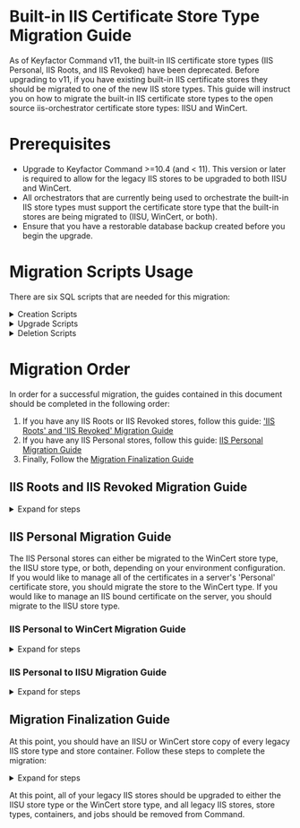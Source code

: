 # Built-in IIS Certificate Store Type Migration Guide

As of Keyfactor Command v11, the built-in IIS certificate store types (IIS Personal, IIS Roots, and IIS Revoked) have been deprecated.
Before upgrading to v11, if you have existing built-in IIS certificate stores they should be migrated to one of the new IIS store types.
This guide will instruct you on how to migrate the built-in IIS certificate store types to the open source iis-orchestrator certificate store types: IISU and WinCert.

# Prerequisites

- Upgrade to Keyfactor Command >=10.4 (and < 11). This version or later is required to allow for the legacy IIS stores to be upgraded to both IISU and WinCert.
- All orchestrators that are currently being used to orchestrate the built-in IIS store types must support the certificate store type that the built-in stores are being migrated to (IISU, WinCert, or both).
- Ensure that you have a restorable database backup created before you begin the upgrade.

# Migration Scripts Usage

There are six SQL scripts that are needed for this migration:

<details>

<summary>Creation Scripts</summary>

<b>These scripts can be used to create the Store Type definitions, if they do not already exist.</b>
They may have already been created using `kfutil` or the Command portal.

## CreateIISUCertStoreType

[CreateIISUCertStoreType.sql](./CreateIISUCertStoreType.sql)
This script creates the IISU certificate store type.

## CreateWinCertStoreType

[CreateWinCertStoreType.sql](./CreateWinCertStoreType.sql)
This script creates the WinCert certificate store type.

</details>

<details>

<summary>Upgrade Scripts</summary>

## UpgradeIISRevokedAndRootsToWinCert

[UpgradeIISRevokedAndRootsToWinCert.sql](./UpgradeIISRevokedAndRootsToWinCert.sql)
This script creates a 'WinCert' certificate store copy for every 'IIS Revoked' and 'IIS Roots' certificate store. It will also create a 'WinCert' version of every 'IIS Revoked' and 'IIS Roots' certificate store container.

**Notes**

- This script does not delete the IIS certificate stores or containers.  
- By default, the orchestrator will use its service account credentials to connect to the new certificate stores. If other credentials should be used instead, they should be configured for each store from the Command Certificate Stores page.

This script accepts three parameters that allow configuration of WinRM:

| Parameter | Type | Valid Values | Default Value| Description |
|----|----|----|----|----|
|@winrm_protocol|NVARCHAR(5)|'https' or 'http'|https|The protocol that WinRM will use for interacting with the certificate stores|
|@winrm_port|INT|1 - 65535|5986|The port that WinRM will use for interacting with the certificate stores|
|@spnwithport|NVARCHAR(5)|'true' or 'false'|false|If set to 'true,' the `-IncludePortInSPN` flag will be set when WinRM creates the remote PowerShell connection|

## UpgradeIISPersonalToIISU

[UpgradeIISPersonalToIISU.sql](./UpgradeIISPersonalToIISU.sql)
This script creates an 'IISU' certificate store copy for a provided list of 'IIS Personal' certificate stores. It will also create an 'IISU' version of every 'IIS Personal' certificate store container.  

**Notes**

- This script does not delete the IIS certificate stores or containers.
- By default, the orchestrator will use its service account credentials to connect to the new certificate stores. If other credentials should be used instead, they should be configured for each store from the Command Certificate Stores page.


This script accepts four parameters:

| Parameter | Type | Valid Values | Default Value| Description |
|----|----|----|----|----|
|@comma_separated_store_ids|NVARCHAR(MAX)|* or a comma separated list of certificate store IDs. ex: 6A79C7A3-1A9B-413B-9C6E-571EA52B9E31,3929B040-299C-4EDF-98A4-EF0FFC21DAF9,C8A62749-10C3-4441-A0CC-AD83CA9051B5||A comma separated list of IDs of the IIS Personal certificate stores that you would like to migrate. If you would like to migrate all of the IIS Personal stores to this store type, you can provide '*' instead of a comma separated list.|
|@store_path|NVARCHAR(15)|'My' or 'WebHosting'|My|Used to select which Windows Certificate store that holds the IIS bound certificate. 'My' for the personal store, 'WebHosting' for the web hosting store|
|@winrm_protocol|NVARCHAR(5)|'https' or 'http'|https|The protocol that WinRM will use for interacting with the certificate stores|
|@winrm_port|INT|1 - 65535|5986|The port that WinRM will use for interacting with the certificate stores|
|@spnwithport|NVARCHAR(5)|'true' or 'false'|false|If set to 'true,' the `-IncludePortInSPN` flag will be set when WinRM creates the remote PowerShell connection|

## UpgradeIISPersonalToWinCert

[UpgradeIISPersonalToWinCert.sql](./UpgradeIISPersonalToWinCert.sql)
This script creates a 'WinCert' certificate store copy for a provided list of 'IIS Personal' certificate stores. It will also create a 'WinCert' version of every 'IIS Personal' certificate store container.

**Notes**

- This script does not delete the IIS certificate stores or containers.
- By default, the orchestrator will use its service account credentials to connect to the new certificate stores. If other credentials should be used instead, they should be configured for each store from the Command Certificate Stores page.

This script accepts four parameters:

| Parameter | Type | Valid Values | Default Value| Description |
|----|----|----|----|----|
|@comma_separated_store_ids|NVARCHAR(MAX)|* or a comma separated list of certificate store IDs. ex: 6A79C7A3-1A9B-413B-9C6E-571EA52B9E31,3929B040-299C-4EDF-98A4-EF0FFC21DAF9,C8A62749-10C3-4441-A0CC-AD83CA9051B5||A comma separated list of IDs of the IIS Personal certificate stores that you would like to migrate. If you would like to migrate all of the IIS Personal stores to this store type, you can provide '*' instead of a comma separated list.|
|@winrm_protocol|NVARCHAR(5)|'https' or 'http'|https|The protocol that WinRM will use for interacting with the certificate stores|
|@winrm_port|INT|1 - 65535|5986|The port that WinRM will use for interacting with the certificate stores|
|@spnwithport|NVARCHAR(5)|'true' or 'false'|false|If set to 'true,' the `-IncludePortInSPN` flag will be set when WinRM creates the remote PowerShell connection|

</details>

<details>

<summary>Deletion Scripts</summary>

## DeleteIISStores

[DeleteIISStores.sql](./DeleteIISStores.sql)
This script will delete all IIS Personal, IIS Roots, and IIS Revoked certificate store types, certificate stores, and certificate store containers.

</details>

# Migration Order

In order for a successful migration, the guides contained in this document should be completed in the following order:

1. If you have any IIS Roots or IIS Revoked stores, follow this guide: ['IIS Roots' and 'IIS Revoked' Migration Guide](#iis-roots-and-iis-revoked-migration-guide)
1. If you have any IIS Personal stores, follow this guide: [IIS Personal Migration Guide](#iis-personal-migration-guide)
1. Finally, Follow the [Migration Finalization Guide](#migration-finalization-guide)

## IIS Roots and IIS Revoked Migration Guide

<details>

<summary>Expand for steps</summary>

The 'IIS Roots' and 'IIS Revoked' certificate store types can only be migrated to the WinCert certificate store type.

1. Execute the `CreateWinCertStoreType` SQL script to define the WinCert certificate store type if you have not already created this type.
1. Execute the `UpgradeIISRevokedAndRootsToWinCert` script to create WinCert store copies of your 'IIS Roots' and 'IIS Revoked' stores. See [UpgradeIISRevokedAndRootsToWinCert section](#upgradeiisrevokedandrootstowincert) for usage information.

</details>

## IIS Personal Migration Guide

The IIS Personal stores can either be migrated to the WinCert store type, the IISU store type, or both, depending on your environment configuration. If you would like to manage all of the certificates in a server's 'Personal' certificate store, you should migrate the store to the WinCert type. If you would like to manage an IIS bound certificate on the server, you should migrate to the IISU store type.

### IIS Personal to WinCert Migration Guide

<details>

<summary>Expand for steps</summary>

1. If you have not already defined the WinCert store type, execute the `CreateWinCertStoreType` SQL script.
1. If you do not wish to create a WinCert store copy of all of your IIS Personal stores or have unique WinRM configurations for each certificate store, you should collect a list of IDs of the IIS Personal certificate stores that you wish to migrate at this time.
1. Execute the `UpgradeIISPersonalToWinCert` script to create WinCert store copies of your 'IIS Personal' stores. See [UpgradeIISPersonalToWinCert section](#upgradeiispersonaltowincert) for usage information.

</details>

### IIS Personal to IISU Migration Guide

<details>

<summary>Expand for steps</summary>

1. If you have not already defined the IISU store type, execute the `CreateIISUCertStoreType` SQL script.
1. If you do not wish to create aN IISU store copy of all of your IIS Personal stores or have unique configurations for each certificate store, you should collect a list of IDs of the IIS Personal certificate stores that you wish to migrate at this time.
1. Execute the `UpgradeIISPersonalToIISU` script to create WinCert store copies of your 'IIS Personal' stores. See [UpgradeIISPersonalToIISU section](#upgradeiispersonaltoiisu) for usage information.

</details>

## Migration Finalization Guide

At this point, you should have an IISU or WinCert store copy of every legacy IIS store type and store container. Follow these steps to complete the migration:

<details>

<summary>Expand for steps</summary>

1. Review the certificate stores that were created in the Command portal. Ensure that there is a copy of each legacy IIS store with the desired store type (either IISU or WinCert). If desired, wait for any scheduled inventory jobs to run on the new stores and ensure that they return the expected certificates.
1. Review the certificate store containers that were created in the Command portal. If you upgraded IIS Personal stores to both WinCert and IISU store types, all IIS Personal certificate store containers will have an IISU and a WinCert store type copy (they will have names that end in either ' - Upgraded WinCert' or ' - Upgraded IISU'). You will need to determine if you would like to keep the IISU or the WinCert copy of each container set then delete the one that you do not wish to keep. If you would like to keep both, you must rename one of the two. This is necessary, as the deletion step will remove the ' - Upgraded ...' text from the end of the store names; without updating the names, execution of the deletion script will result in invalid stores with the same name.
1. Execute the `DeleteIISStores` script to remove all legacy IIS stores, store types, and containers. This script will also remove the ' - Upgraded ...' text from the migrated container names.

</details>

At this point, all of your legacy IIS stores should be upgraded to either the IISU store type or the WinCert store type, and all legacy IIS stores, store types, containers, and jobs should be removed from Command.